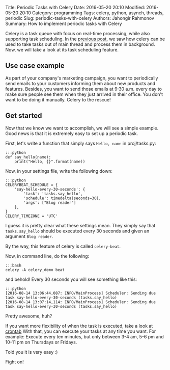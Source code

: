 Title: Periodic Tasks with Celery
Date: 2016-05-20 20:10
Modified: 2016-05-20 20:10
Category: programming
Tags: celery, python, asynch, threads, periodic
Slug: periodic-tasks-with-celery
Authors: Jahongir Rahmonov
Summary: How to implement periodic tasks with Celery

Celery is a task queue with focus on real-time processing, while also supporting task scheduling.
In the [previous post](http://rahmonov.me/posts/indroduction-to-celery/), we saw how celery can be 
used to take tasks out of main thread and process them in background. Now, we will take a look at its
task scheduling feature.

Use case example
----------------

As part of your company's marketing campaign, you want to periodically send emails to your customers 
informing them about new products and features. Besides, you want to send those emails at 9:30 a.m. every day
to make sure people see them when they just arrived in their office. You don't want to be doing it manually.
Celery to the rescue!

Get started
-----------

Now that we know we want to accomplish, we will see a simple example. Good news is that it is extremely easy to 
set up a periodic task.

First, let's write a function that simply says `Hello, name` in proj/tasks.py:

    :::python
    def say_hello(name):
        print("Hello, {}".format(name))
         
Now, in your settings file, write the following down:

    :::python
    CELERYBEAT_SCHEDULE = {
        'say-hello-every-30-seconds': {
            'task': 'tasks.say_hello',
            'schedule': timedelta(seconds=30),
            'args': ["Blog reader"]
        },
    }
    CELERY_TIMEZONE = 'UTC'    

I guess it is pretty clear what these settings mean. They simply say that `tasks.say_hello` should be 
executed every 30 seconds and given an argument `Blog reader`.

By the way, this feature of celery is called `celery-beat`.

Now, in command line, do the following:

    :::bash
    celery -A celery_demo beat

and behold! Every 30 seconds you will see something like this:

    :::python
    [2016-08-14 13:06:44,087: INFO/MainProcess] Scheduler: Sending due task say-hello-every-30-seconds (tasks.say_hello)
    [2016-08-14 13:07:14,114: INFO/MainProcess] Scheduler: Sending due task say-hello-every-30-seconds (tasks.say_hello)  

Pretty awesome, huh?
      
If you want more flexibility of when the task is executed, take a look at [crontab](http://docs.celeryproject.org/en/latest/reference/celery.schedules.html#celery.schedules.crontab)
With that, you can execute your tasks at any time you want. For example: Execute every ten minutes, but only between 3-4 am, 5-6 pm and 10-11 pm on Thursdays or Fridays.

Told you it is very easy :)

Fight on!
